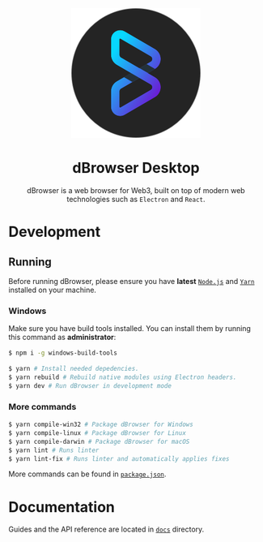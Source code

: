<p align="center">
  <a href="https://dbrowser.com"><img src="static/icons/icon.png" width="256"></a>
</p>

<div align="center">
  <h1>dBrowser Desktop</h1>


dBrowser is a web browser for Web3, built on top of modern web technologies such as `Electron` and `React`.

</div>

# Development

## Running

Before running dBrowser, please ensure you have **latest** [`Node.js`](https://nodejs.org/en/) and [`Yarn`](https://classic.yarnpkg.com/en/docs/install/#windows-stable) installed on your machine.

### Windows

Make sure you have build tools installed. You can install them by running this command as **administrator**:

```bash
$ npm i -g windows-build-tools
```

```bash
$ yarn # Install needed depedencies.
$ yarn rebuild # Rebuild native modules using Electron headers.
$ yarn dev # Run dBrowser in development mode
```

### More commands

```bash
$ yarn compile-win32 # Package dBrowser for Windows
$ yarn compile-linux # Package dBrowser for Linux
$ yarn compile-darwin # Package dBrowser for macOS
$ yarn lint # Runs linter
$ yarn lint-fix # Runs linter and automatically applies fixes
```

More commands can be found in [`package.json`](package.json).

# Documentation

Guides and the API reference are located in [`docs`](docs) directory.

